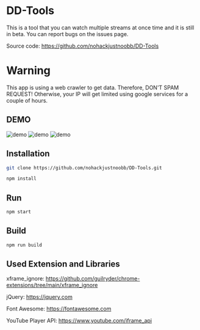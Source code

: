 

# DD-Tools
This is a tool that you can watch multiple streams at once time and it is still in beta. You can report bugs on the issues page.

Source code: https://github.com/nohackjustnoobb/DD-Tools

# Warning
This app is using a web crawler to get data. Therefore, DON'T SPAM REQUEST! Otherwise, your IP will get limited using google services for a couple of hours.

## DEMO
![demo](https://i.imgur.com/5ZbP4SO.png)
![demo](https://i.imgur.com/NSEeGWK.png)
![demo](https://i.imgur.com/x3penuG.png)

## Installation
```bash
git clone https://github.com/nohackjustnoobb/DD-Tools.git
```

```bash
npm install
```

## Run
```bash
npm start
```

## Build
```bash
npm run build
```

## Used Extension and Libraries
xframe_ignore: https://github.com/guilryder/chrome-extensions/tree/main/xframe_ignore

jQuery: https://jquery.com

Font Awesome: https://fontawesome.com

YouTube Player API: https://www.youtube.com/iframe_api
